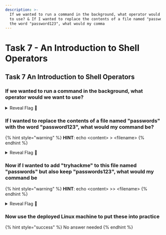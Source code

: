 ```yaml
---
description: >-
  If we wanted to run a command in the background, what operator would we want
  to use? & If I wanted to replace the contents of a file named "passwords" with
  the word "password123", what would my comma
---
```


# Task 7 - An Introduction to Shell Operators

## Task 7 An Introduction to Shell Operators

### If we wanted to run a command in the background, what operator would we want to use?

<details>

<summary>Reveal Flag <span data-gb-custom-inline data-tag="emoji" data-code="1f6a9">🚩</span></summary>

:triangular\_flag\_on\_post:`&`

</details>

### If I wanted to replace the contents of a file named "passwords" with the word "password123", what would my command be?

{% hint style="warning" %}
**HINT**: echo \<content> > \<filename>
{% endhint %}

<details>

<summary>Reveal Flag <span data-gb-custom-inline data-tag="emoji" data-code="1f6a9">🚩</span></summary>

:triangular\_flag\_on\_post:`echo password123 > passwords`

</details>

### Now if I wanted to add "tryhackme" to this file named "passwords" but also keep "passwords123", what would my command be

{% hint style="warning" %}
**HINT**: echo \<content> >> \<filename>
{% endhint %}

<details>

<summary>Reveal Flag <span data-gb-custom-inline data-tag="emoji" data-code="1f6a9">🚩</span></summary>

:triangular\_flag\_on\_post:`echo tryhackme >> passwords`

</details>

### Now use the deployed Linux machine to put these into practice

{% hint style="success" %}
No answer needed
{% endhint %}

